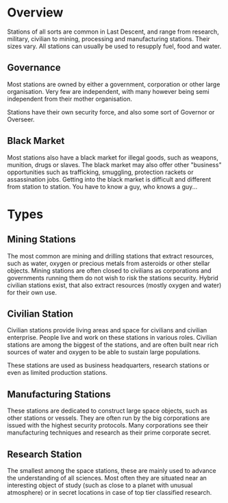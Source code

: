 # Overview

Stations of all sorts are common in Last Descent, and range from research,
military, civilian to mining, processing and manufacturing stations. Their sizes
vary. All stations can usually be used to resupply fuel, food and water.

## Governance

Most stations are owned by either a government, corporation or other large
organisation. Very few are independent, with many however being semi
independent from their mother organisation.

Stations have their own security force, and also some sort of Governor or
Overseer.

## Black Market

Most stations also have a black market for illegal goods, such as weapons,
munition, drugs or slaves. The black market may also offer other "business"
opportunities such as trafficking, smuggling, protection rackets or
assassination jobs. Getting into the black market is difficult and different
from station to station. You have to know a guy, who knows a guy...

# Types

## Mining Stations

The most common are mining and drilling stations that extract resources, such as
water, oxygen or precious metals from asteroids or other stellar objects. Mining
stations are often closed to civilians as corporations and governments running
them do not wish to risk the stations security. Hybrid civilian stations exist,
that also extract resources (mostly oxygen and water) for their own use.

## Civilian Station

Civilian stations provide living areas and space for civilians and civilian
enterprise. People live and work on these stations in various roles. Civilian
stations are among the biggest of the stations, and are often built near rich
sources of water and oxygen to be able to sustain large populations.

These stations are used as business headquarters, research stations or even
as limited production stations.

## Manufacturing Stations

These stations are dedicated to construct large space objects, such as other
stations or vessels. They are often run by the big corporations are issued with
the highest security protocols. Many corporations see their manufacturing
techniques and research as their prime corporate secret.

## Research Station

The smallest among the space stations, these are mainly used to advance the
understanding of all sciences. Most often they are situated near an interesting
object of study (such as close to a planet with unusual atmosphere) or in secret
locations in case of top tier classified research.
